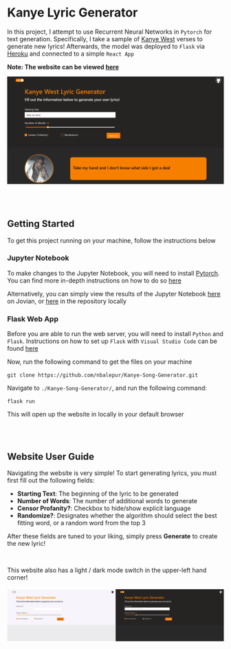 # Kanye Lyric Generator

In this project, I attempt to use Recurrent Neural Networks in `Pytorch` for text generation. Specifically, I take a sample of [Kanye West](https://en.wikipedia.org/wiki/Kanye_West) verses to generate new lyrics! Afterwards, the model was deployed to `Flask` via [Heroku](https://www.heroku.com/about) and connected to a simple `React App`

**Note: The website can be viewed [here](https://kanye-lyric-generator.herokuapp.com/)**

![thumbnail](./demo/thumbnail.PNG)

<br />
<br />

## Getting Started

To get this project running on your machine, follow the instructions below

### Jupyter Notebook

To make changes to the Jupyter Notebook, you will need to install [Pytorch](https://pytorch.org). You can find more in-depth instructions on how to do so [here](https://deeplizard.com/learn/video/UWlFM0R_x6I)

Alternatively, you can simply view the results of the Jupyter Notebook [here](https://jovian.ai/nishantbalepur/kanye-lyric-generator) on Jovian, or [here](./Kanye%20Lyric%20Generator.ipynb) in the repository locally

### Flask Web App

Before you are able to run the web server, you will need to install `Python` and `Flask`. Instructions on how to set up `Flask` with `Visual Studio Code` can be found [here](https://code.visualstudio.com/docs/python/tutorial-flask)

Now, run the following command to get the files on your machine

```
git clone https://github.com/nbalepur/Kanye-Song-Generator.git
```

Navigate to `./Kanye-Song-Generator/`, and run the following command:

```
flask run
```

This will open up the website in locally in your default browser

<br />
<br />

## Website User Guide

Navigating the website is very simple! To start generating lyrics, you must first fill out the following fields:

- **Starting Text**: The beginning of the lyric to be generated
- **Number of Words**: The number of additional words to generate
- **Censor Profanity?**: Checkbox to hide/show explicit language
- **Randomize?**: Designates whether the algorithm should select the best fitting word, or a random word from the top 3

After these fields are tuned to your liking, simply press **Generate** to create the new lyric!

<br />

This website also has a light / dark mode switch in the upper-left hand corner!

![themes](./demo/themes.PNG)
